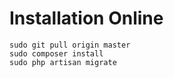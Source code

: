 # Installation Online
````
sudo git pull origin master
sudo composer install
sudo php artisan migrate
````